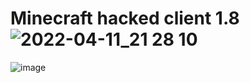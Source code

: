 # Minecraft hacked client 1.8![2022-04-11_21 28 10](https://user-images.githubusercontent.com/75093701/162796668-d36709f0-c34c-439d-a926-4c1f42cf4c00.png)
![image](https://user-images.githubusercontent.com/75093701/162796884-212f6183-fab0-4cdf-90b2-88f0c2d581fc.png)
